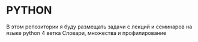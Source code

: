 # PYTHON
В этом репозитории я буду размещать задачи с лекций и семинаров на языке python
4 ветка Словари, множества и профилирование